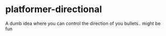 # platformer-directional
A dumb idea where you can control the direction of you bullets.. might be fun
